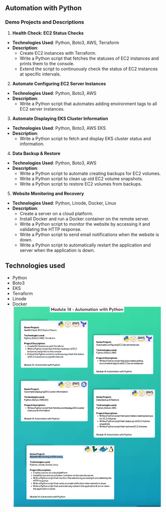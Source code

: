 ## Automation with Python
### Demo Projects and Descriptions
1. **Health Check: EC2 Status Checks**
  - **Technologies Used**: Python, Boto3, AWS, Terraform
  - **Description**:
    - Create EC2 instances with Terraform.
    - Write a Python script that fetches the statuses of EC2 instances and prints them to the console.
    - Extend the script to continuously check the status of EC2 instances at specific intervals.

2. **Automate Configuring EC2 Server Instances**
  - **Technologies Used**: Python, Boto3, AWS
  - **Description**:
    - Write a Python script that automates adding environment tags to all EC2 server instances.

3. **Automate Displaying EKS Cluster Information**
  - **Technologies Used**: Python, Boto3, AWS EKS
  - **Description**:
    - Write a Python script to fetch and display EKS cluster status and information.

4. **Data Backup & Restore**
  - **Technologies Used**: Python, Boto3, AWS
  - **Description**:
    - Write a Python script to automate creating backups for EC2 volumes.
    - Write a Python script to clean up old EC2 volume snapshots.
    - Write a Python script to restore EC2 volumes from backups.

5. **Website Monitoring and Recovery**
  - **Technologies Used**: Python, Linode, Docker, Linux
  - **Description**:
    - Create a server on a cloud platform.
    - Install Docker and run a Docker container on the remote server.
    - Write a Python script to monitor the website by accessing it and validating the HTTP response.
    - Write a Python script to send email notifications when the website is down.
    - Write a Python script to automatically restart the application and server when the application is down.
## Technologies used
- Python 
- Boto3
- EKS
- Terraform
- Linode 
- Docker
  ![Alt text](Module14.png)
